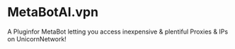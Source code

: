 # MetaBotAI.vpn
A Pluginfor MetaBot letting you access inexpensive &amp; plentiful Proxies &amp; IPs on UnicornNetwork!
